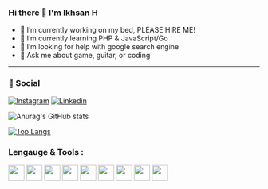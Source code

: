 ### Hi there 👋 I'm Ikhsan H

- 🔭 I’m currently working on my bed, PLEASE HIRE ME! 
- 🌱 I’m currently learning PHP & JavaScript/Go
- 🤔 I’m looking for help with google search engine
- 💬 Ask me about game, guitar, or coding

<hr>

### 👨 Social

[![Instagram](https://img.shields.io/badge/Instagram-E4405F?style=for-the-badge&logo=instagram&logoColor=white)](https://www.instagram.com/ikhsanheriyawan/?hl=en)
[![Linkedin](https://img.shields.io/badge/LinkedIn-0077B5?style=for-the-badge&logo=linkedin&logoColor=white)](https://www.linkedin.com/in/ikhsanheriyawan/)

![Anurag's GitHub stats](https://github-readme-stats.vercel.app/api?username=ikhsanheriyawan2404&show_icons=true)

[![Top Langs](https://github-readme-stats.vercel.app/api/top-langs/?username=ikhsanheriyawan2404&layout=compact)](https://github.com/anuraghazra/github-readme-stats)

### Lengauge & Tools :
<p>

  <img height="32" width="32" src="https://unpkg.com/simple-icons@v7.3.0/icons/html5.svg" />
  <img height="32" width="32" src="https://unpkg.com/simple-icons@v3/icons/php.svg" />
  <img height="32" width="32" src="https://unpkg.com/simple-icons@v3/icons/laravel.svg" />
  <img height="32" width="32" src="https://unpkg.com/simple-icons@v3/icons/codeigniter.svg" />
  <img height="32" width="32" src="https://unpkg.com/simple-icons@v3/icons/javascript.svg" />
  <img height="32" width="32" src="https://unpkg.com/simple-icons@v7.3.0/icons/express.svg" />
  <img height="32" width="32" src="https://unpkg.com/simple-icons@v3/icons/jquery.svg" />
  <img height="32" width="32" src="https://unpkg.com/simple-icons@v3/icons/mysql.svg" />
  <img height="32" width="32" src="https://unpkg.com/simple-icons@v3/icons/mongodb.svg" />

</p>





